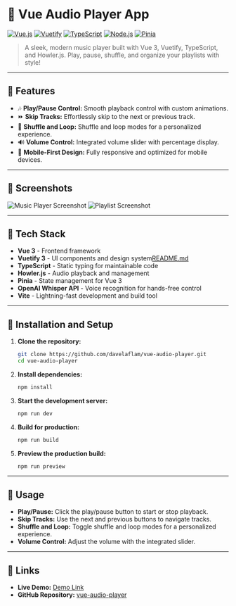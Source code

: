 # 🎵 Vue Audio Player App

[![Vue.js](https://img.shields.io/badge/vue.js-3.x-brightgreen.svg)](https://v3.vuejs.org/)
[![Vuetify](https://img.shields.io/badge/vuetify-3.x-blue.svg)](https://next.vuetifyjs.com/)
[![TypeScript](https://img.shields.io/badge/typescript-4.x-blue.svg)](https://www.typescriptlang.org/)
[![Node.js](https://img.shields.io/badge/node.js-20.x-green.svg)](https://nodejs.org/)
[![Pinia](https://img.shields.io/badge/pinia-2.x-yellow.svg)](https://pinia.vuejs.org/)

> A sleek, modern music player built with Vue 3, Vuetify, TypeScript, and Howler.js. Play, pause, shuffle, and organize your playlists with style!

---

## 🎨 **Features**

- 🎶 **Play/Pause Control:** Smooth playback control with custom animations.
- ⏩ **Skip Tracks:** Effortlessly skip to the next or previous track.
- 🔁 **Shuffle and Loop:** Shuffle and loop modes for a personalized experience.
- 🔊 **Volume Control:** Integrated volume slider with percentage display.
- 📱 **Mobile-First Design:** Fully responsive and optimized for mobile devices.

---

## 📸 **Screenshots**

![Music Player Screenshot](https://your-image-link.com/screenshot.png)
![Playlist Screenshot](https://your-image-link.com/playlist.png)

---

## 🚀 **Tech Stack**

- **Vue 3** - Frontend framework
- **Vuetify 3** - UI components and design system[README.md](../../github/interview-davelaflam-3906890f4eda44a28b029f3081bf0222/README.md)
- **TypeScript** - Static typing for maintainable code
- **Howler.js** - Audio playback and management
- **Pinia** - State management for Vue 3
- **OpenAI Whisper API** - Voice recognition for hands-free control
- **Vite** - Lightning-fast development and build tool

---

## 🔧 **Installation and Setup**

1. **Clone the repository:**
    ```bash
    git clone https://github.com/davelaflam/vue-audio-player.git
    cd vue-audio-player
    ```

2. **Install dependencies:**
    ```bash
    npm install
    ```

3. **Start the development server:**
    ```bash
    npm run dev
    ```

4. **Build for production:**
    ```bash
    npm run build
    ```

5. **Preview the production build:**
    ```bash
    npm run preview
    ```

---

## 📖 **Usage**

- **Play/Pause:** Click the play/pause button to start or stop playback.
- **Skip Tracks:** Use the next and previous buttons to navigate tracks.
- **Shuffle and Loop:** Toggle shuffle and loop modes for a personalized experience.
- **Volume Control:** Adjust the volume with the integrated slider.

---

## 🔗 **Links**

- **Live Demo:** [Demo Link](https://www.davelaflam.com/music)
- **GitHub Repository:** [vue-audio-player](https://github.com/davelaflam/vue-audio-player)

